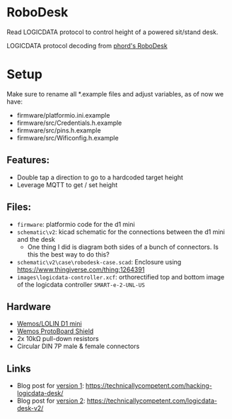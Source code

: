# RoboDesk
Read LOGICDATA protocol to control height of a powered sit/stand desk.

LOGICDATA protocol decoding from [phord's RoboDesk](https://github.com/phord/RoboDesk/tree/LogicData)

# Setup
Make sure to rename all *.example files and adjust variables, as of now we have:
* firmware/platformio.ini.example
* firmware/src/Credentials.h.example
* firmware/src/pins.h.example
* firmware/src/Wificonfig.h.example

## Features:
* Double tap a direction to go to a hardcoded target height
* Leverage MQTT to get / set height

## Files:
* `firmware`: platformio code for the d1 mini
* `schematic\v2`: kicad schematic for the connections between the d1 mini and the desk
  * One thing I did is diagram both sides of a bunch of connectors.
  Is this the best way to do this?
* `schematic\v2\case\robodesk-case.scad`: Enclosure using https://www.thingiverse.com/thing:1264391
* `images\logicdata-controller.xcf`: orthorectified top and bottom image of the logicdata controller `SMART-e-2-UNL-US`

## Hardware
* [Wemos/LOLIN D1 mini](https://www.wemos.cc/en/latest/d1/d1_mini.html)
* [Wemos ProtoBoard Shield](https://www.wemos.cc/en/latest/d1_mini_shield/protoboard.html)
* 2x 10kΩ pull-down resistors
* Circular DIN 7P male & female connectors

## Links
* Blog post for [version 1](https://github.com/mtfurlan/RoboDesk/releases/tag/v1.0.0): https://technicallycompetent.com/hacking-logicdata-desk/
* Blog post for [version 2](https://github.com/mtfurlan/RoboDesk/releases/tag/v2.0.0): https://technicallycompetent.com/logicdata-desk-v2/